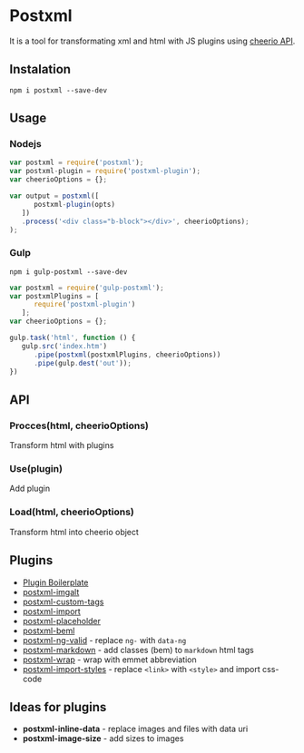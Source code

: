 # Postxml

It is a tool for transformating xml and html with JS plugins using [cheerio API](http://cheeriojs.github.io/cheerio/).

## Instalation

`npm i postxml --save-dev`

## Usage

### Nodejs
```js
var postxml = require('postxml');
var postxml-plugin = require('postxml-plugin');
var cheerioOptions = {};

var output = postxml([
      postxml-plugin(opts)
   ])
   .process('<div class="b-block"></div>', cheerioOptions);
);
```

### Gulp

`npm i gulp-postxml --save-dev`
```js
var postxml = require('gulp-postxml');
var postxmlPlugins = [
      require('postxml-plugin')
   ];
var cheerioOptions = {};

gulp.task('html', function () {
   gulp.src('index.htm')
      .pipe(postxml(postxmlPlugins, cheerioOptions))
      .pipe(gulp.dest('out'));
})
```

## API

### Procces(html, cheerioOptions)
Transform html with plugins

### Use(plugin)
Add plugin

### Load(html, cheerioOptions)
Transform html into cheerio object

## Plugins
* [Plugin Boilerplate](https://github.com/postxml/postxml-plugin-boilerplate)
* [postxml-imgalt](https://github.com/postxml/postxml-imgalt)
* [postxml-custom-tags](https://github.com/postxml/postxml-custom-tags)
* [postxml-import](https://github.com/postxml/postxml-import)
* [postxml-placeholder](https://github.com/postxml/postxml-placeholder)
* [postxml-beml](https://github.com/postxml/postxml-beml)
* [postxml-ng-valid](https://github.com/postxml/postxml-ng-valid) - replace `ng-` with `data-ng`
* [postxml-markdown](https://github.com/postxml/postxml-markdown) - add classes (bem) to `markdown` html tags
* [postxml-wrap](https://github.com/postxml/postxml-wrap) - wrap with emmet abbreviation
* [postxml-import-styles](https://github.com/postxml/postxml-import-styles) - replace `<link>` with `<style>` and import css-code


## Ideas for plugins
* **postxml-inline-data** - replace images and files with data uri
* **postxml-image-size** - add sizes to images